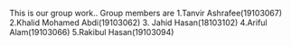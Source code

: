 This is our group work..
Group members are
1.Tanvir Ashrafee(19103067)
2.Khalid Mohamed Abdi(19103062)
3. Jahid Hasan(18103102)
4.Ariful Alam(19103066)
5.Rakibul Hasan(19103094)
